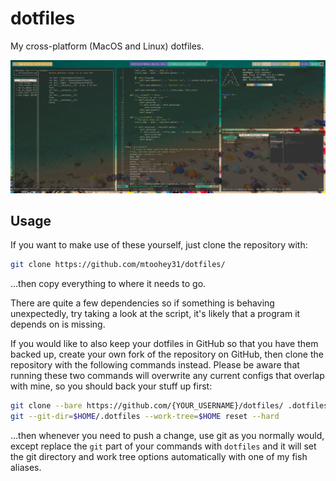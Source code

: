 # dotfiles

My cross-platform (MacOS and Linux) dotfiles.

![Screenshot](.config/screenshots/ultrawide.png)

## Usage

If you want to make use of these yourself, just clone the repository with:

```bash
git clone https://github.com/mtoohey31/dotfiles/
```

...then copy everything to where it needs to go.

There are quite a few dependencies so if something is behaving unexpectedly, try
taking a look at the script, it's likely that a program it depends on is
missing.

If you would like to also keep your dotfiles in GitHub so that you have them
backed up, create your own fork of the repository on GitHub, then clone the
repository with the following commands instead. Please be aware that running
these two commands will overwrite any current configs that overlap with mine, so
you should back your stuff up first:

```bash
git clone --bare https://github.com/{YOUR_USERNAME}/dotfiles/ .dotfiles
git --git-dir=$HOME/.dotfiles --work-tree=$HOME reset --hard
```

...then whenever you need to push a change, use git as you normally would,
except replace the `git` part of your commands with `dotfiles` and it will set
the git directory and work tree options automatically with one of my fish
aliases.
